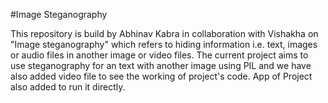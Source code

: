 #Image  Steganography

This repository is build by Abhinav Kabra in collaboration with Vishakha on "Image steganography" which refers to hiding information i.e. text, images or audio files in another image or video files. 
The current project aims to use steganography for an text with another image using PIL and we have also added video file to see the working of project's code.
 App of Project also added to run it directly.

